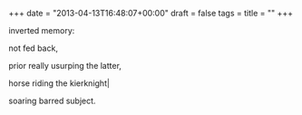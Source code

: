 +++
date = "2013-04-13T16:48:07+00:00"
draft = false
tags = 
title = ""
+++
<p>inverted memory:&nbsp;</p>
<p>not fed back,</p>
<p>prior really usurping the latter,</p>
<p>horse riding the kierknight|</p>
<p>soaring barred subject.</p>